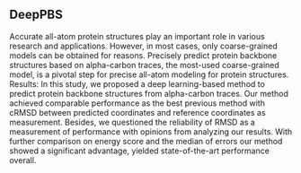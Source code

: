 ## DeepPBS
Accurate all-atom protein structures play an important role in various research and applications. However, in most cases, only coarse-grained models can be obtained for reasons. Precisely predict protein backbone structures based on alpha-carbon traces, the most-used coarse-grained model, is a pivotal step for precise all-atom modeling for protein structures. 
Results: In this study, we proposed a deep learning-based method to predict protein backbone structures from alpha-carbon traces. Our method achieved comparable performance as the best previous method with cRMSD between predicted coordinates and reference coordinates as measurement. Besides, we questioned the reliability of RMSD as a measurement of performance with opinions from analyzing our results. With further comparison on energy score and the median of errors our method showed a significant advantage, yielded state-of-the-art performance overall.
